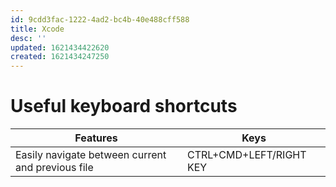 ```yaml
---
id: 9cdd3fac-1222-4ad2-bc4b-40e488cff588
title: Xcode
desc: ''
updated: 1621434422620
created: 1621434247250
---
```


# Useful keyboard shortcuts

Features | Keys |
---------|----------|
 Easily navigate between current and previous file | CTRL+CMD+LEFT/RIGHT KEY |
